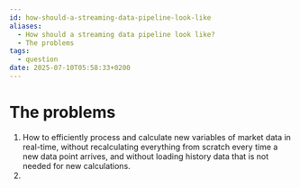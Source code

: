 ```yaml
---
id: how-should-a-streaming-data-pipeline-look-like
aliases:
  - How should a streaming data pipeline look like?
  - The problems
tags:
  - question
date: 2025-07-10T05:58:33+0200
---
```


# The problems
1. How to efficiently process and calculate new variables of market data in real-time, without recalculating everything from scratch every time a new data point arrives, and without loading history data that is not needed for new calculations.
2. 
